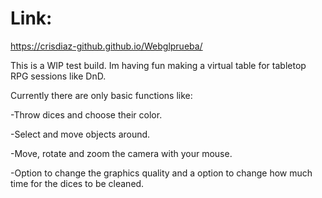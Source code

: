 # Link:
https://crisdiaz-github.github.io/Webglprueba/

This is a WIP test build. Im having fun making a virtual table for tabletop RPG sessions like DnD.

Currently there are only basic functions like:

-Throw dices and choose their color.

-Select and move objects around.

-Move, rotate and zoom the camera with your mouse.

-Option to change the graphics quality and a option to change how much time for the dices to be cleaned.
